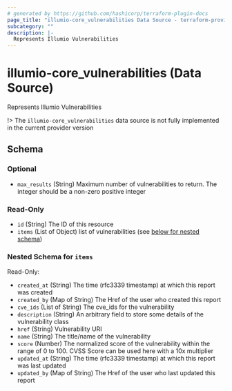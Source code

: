 ```yaml
---
# generated by https://github.com/hashicorp/terraform-plugin-docs
page_title: "illumio-core_vulnerabilities Data Source - terraform-provider-illumio-core"
subcategory: ""
description: |-
  Represents Illumio Vulnerabilities
---
```


# illumio-core_vulnerabilities (Data Source)

Represents Illumio Vulnerabilities

!> The `illumio-core_vulnerabilities` data source is not fully implemented in the current provider version


<!-- schema generated by tfplugindocs -->
## Schema

### Optional

- `max_results` (String) Maximum number of vulnerabilities to return. The integer should be a non-zero positive integer

### Read-Only

- `id` (String) The ID of this resource
- `items` (List of Object) list of vulnerabilities (see [below for nested schema](#nestedatt--items))

<a id="nestedatt--items"></a>
### Nested Schema for `items`

Read-Only:

- `created_at` (String) The time (rfc3339 timestamp) at which this report was created
- `created_by` (Map of String) The Href of the user who created this report
- `cve_ids` (List of String) The cve_ids for the vulnerability
- `description` (String) An arbitrary field to store some details of the vulnerability class
- `href` (String) Vulnerability URI
- `name` (String) The title/name of the vulnerability
- `score` (Number) The normalized score of the vulnerability within the range of 0 to 100. CVSS Score can be used here with a 10x multiplier
- `updated_at` (String) The time (rfc3339 timestamp) at which this report was last updated
- `updated_by` (Map of String) The Href of the user who last updated this report


